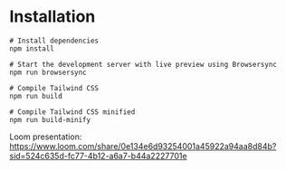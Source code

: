 # Installation

```
# Install dependencies
npm install

# Start the development server with live preview using Browsersync
npm run browsersync

# Compile Tailwind CSS
npm run build

# Compile Tailwind CSS minified
npm run build-minify

```
Loom presentation:
https://www.loom.com/share/0e134e6d93254001a45922a94aa8d84b?sid=524c635d-fc77-4b12-a6a7-b44a2227701e
